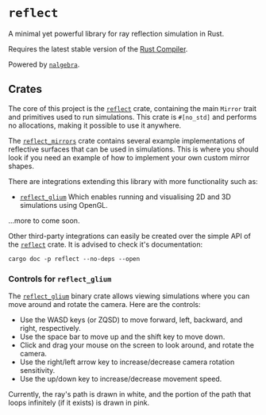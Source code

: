 # `reflect`

A minimal yet powerful library for ray reflection simulation in Rust.

Requires the latest stable version of the [Rust Compiler](https://www.rust-lang.org/tools/install).

Powered by [`nalgebra`](https://nalgebra.org/).

## Crates

The core of this project is the [`reflect`](reflect) crate, containing the main `Mirror` trait and primitives used to run simulations. This crate is `#[no_std]` and performs no allocations, making it possible to use it anywhere.

The [`reflect_mirrors`](reflect_mirrors) crate contains several example implementations of reflective surfaces that can be used in simulations. This is where you should look if you need an example of how to implement your own custom mirror shapes.

There are integrations extending this library with more functionality such as:

- [`reflect_glium`](reflect_glium) Which enables running and visualising 2D and 3D simulations using OpenGL.

...more to come soon.

Other third-party integrations can easily be created over the simple API of the [`reflect`](reflect) crate. It is advised to check it's documentation:

```shell
cargo doc -p reflect --no-deps --open
```

### Controls for `reflect_glium`

The [`reflect_glium`](reflect_glium) binary crate allows viewing simulations where you can move around and rotate the camera. Here are the controls:

- Use the WASD keys (or ZQSD) to move forward, left, backward, and right, respectively.
- Use the space bar to move up and the shift key to move down.
- Click and drag your mouse on the screen to look around, and rotate the camera.
- Use the right/left arrow key to increase/decrease camera rotation sensitivity.
- Use the up/down key to increase/decrease movement speed.

Currently, the ray's path is drawn in white, and the portion of the path that loops infinitely (if it exists) is drawn in pink.
